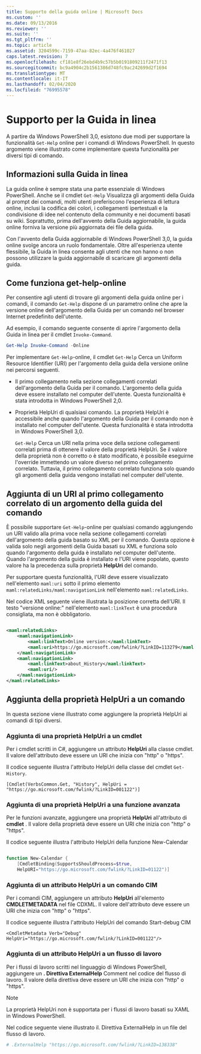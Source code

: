 ```yaml
---
title: Supporto della guida online | Microsoft Docs
ms.custom: ''
ms.date: 09/13/2016
ms.reviewer: ''
ms.suite: ''
ms.tgt_pltfrm: ''
ms.topic: article
ms.assetid: 3204599c-7159-47aa-82ec-4a476f461027
caps.latest.revision: 7
ms.openlocfilehash: cf181e8f26ebd4b9c57b5b0191809211f2471f13
ms.sourcegitcommit: bc9a4904c2b1561386d748fc9ac242699d2f1694
ms.translationtype: MT
ms.contentlocale: it-IT
ms.lasthandoff: 02/04/2020
ms.locfileid: "76995578"
---
```

# <a name="supporting-online-help"></a>Supporto per la Guida in linea

A partire da Windows PowerShell 3,0, esistono due modi per supportare la funzionalità `Get-Help` online per i comandi di Windows PowerShell. In questo argomento viene illustrato come implementare questa funzionalità per diversi tipi di comando.

## <a name="about-online-help"></a>Informazioni sulla Guida in linea

La guida online è sempre stata una parte essenziale di Windows PowerShell. Anche se il cmdlet `Get-Help` Visualizza gli argomenti della Guida al prompt dei comandi, molti utenti preferiscono l'esperienza di lettura online, inclusi la codifica dei colori, i collegamenti ipertestuali e la condivisione di idee nel contenuto della community e nei documenti basati su wiki. Soprattutto, prima dell'avvento della Guida aggiornabile, la guida online forniva la versione più aggiornata dei file della guida.

Con l'avvento della Guida aggiornabile di Windows PowerShell 3,0, la guida online svolge ancora un ruolo fondamentale. Oltre all'esperienza utente flessibile, la Guida in linea consente agli utenti che non hanno o non possono utilizzare la guida aggiornabile di scaricare gli argomenti della guida.

## <a name="how-get-help--online-works"></a>Come funziona get-help-online

Per consentire agli utenti di trovare gli argomenti della guida online per i comandi, il comando `Get-Help` dispone di un parametro online che apre la versione online dell'argomento della Guida per un comando nel browser Internet predefinito dell'utente.

Ad esempio, il comando seguente consente di aprire l'argomento della Guida in linea per il cmdlet `Invoke-Command`.

```powershell
Get-Help Invoke-Command -Online
```

Per implementare `Get-Help`-online, il cmdlet `Get-Help` Cerca un Uniform Resource Identifier (URI) per l'argomento della guida della versione online nei percorsi seguenti.

- Il primo collegamento nella sezione collegamenti correlati dell'argomento della Guida per il comando. L'argomento della guida deve essere installato nel computer dell'utente. Questa funzionalità è stata introdotta in Windows PowerShell 2,0.

- Proprietà HelpUri di qualsiasi comando. La proprietà HelpUri è accessibile anche quando l'argomento della Guida per il comando non è installato nel computer dell'utente. Questa funzionalità è stata introdotta in Windows PowerShell 3,0.

  `Get-Help` Cerca un URI nella prima voce della sezione collegamenti correlati prima di ottenere il valore della proprietà HelpUri. Se il valore della proprietà non è corretto o è stato modificato, è possibile eseguirne l'override immettendo un valore diverso nel primo collegamento correlato. Tuttavia, il primo collegamento correlato funziona solo quando gli argomenti della guida vengono installati nel computer dell'utente.

## <a name="adding-a-uri-to-the-first-related-link-of-a-command-help-topic"></a>Aggiunta di un URI al primo collegamento correlato di un argomento della guida del comando

È possibile supportare `Get-Help`-online per qualsiasi comando aggiungendo un URI valido alla prima voce nella sezione collegamenti correlati dell'argomento della guida basato su XML per il comando. Questa opzione è valida solo negli argomenti della Guida basati su XML e funziona solo quando l'argomento della guida è installato nel computer dell'utente. Quando l'argomento della guida è installato e l'URI viene popolato, questo valore ha la precedenza sulla proprietà **HelpUri** del comando.

Per supportare questa funzionalità, l'URI deve essere visualizzato nell'elemento `maml:uri` sotto il primo elemento `maml:relatedLinks/maml:navigationLink` nell'elemento `maml:relatedLinks`.

Nel codice XML seguente viene illustrata la posizione corretta dell'URI. Il testo "versione online:" nell'elemento `maml:linkText` è una procedura consigliata, ma non è obbligatorio.

```xml

<maml:relatedLinks>
    <maml:navigationLink>
        <maml:linkText>Online version:</maml:linkText>
        <maml:uri>https://go.microsoft.com/fwlink/?LinkID=113279</maml:uri>
    </maml:navigationLink>
    <maml:navigationLink>
        <maml:linkText>about_History</maml:linkText>
        <maml:uri/>
    </maml:navigationLink>
</maml:relatedLinks>
```

## <a name="adding-the-helpuri-property-to-a-command"></a>Aggiunta della proprietà HelpUri a un comando

In questa sezione viene illustrato come aggiungere la proprietà HelpUri ai comandi di tipi diversi.

### <a name="adding-a-helpuri-property-to-a-cmdlet"></a>Aggiunta di una proprietà HelpUri a un cmdlet

Per i cmdlet scritti in C#, aggiungere un attributo **HelpUri** alla classe cmdlet. Il valore dell'attributo deve essere un URI che inizia con "http" o "https".

Il codice seguente illustra l'attributo HelpUri della classe del cmdlet `Get-History`.

```
[Cmdlet(VerbsCommon.Get, "History", HelpUri = "https://go.microsoft.com/fwlink/?LinkID=001122")]
```

### <a name="adding-a-helpuri-property-to-an-advanced-function"></a>Aggiunta di una proprietà HelpUri a una funzione avanzata

Per le funzioni avanzate, aggiungere una proprietà **HelpUri** all'attributo di **cmdlet** . Il valore della proprietà deve essere un URI che inizia con "http" o "https".

Il codice seguente illustra l'attributo HelpUri della funzione New-Calendar

```powershell

function New-Calendar {
    [CmdletBinding(SupportsShouldProcess=$true,
    HelpURI="https://go.microsoft.com/fwlink/?LinkID=01122")]
```

### <a name="adding-a-helpuri-attribute-to-a-cim-command"></a>Aggiunta di un attributo HelpUri a un comando CIM

Per i comandi CIM, aggiungere un attributo **HelpUri** all'elemento **CMDLETMETADATA** nel file CDXML. Il valore dell'attributo deve essere un URI che inizia con "http" o "https".

Il codice seguente illustra l'attributo HelpUri del comando Start-debug CIM

```
<CmdletMetadata Verb="Debug" HelpUri="https://go.microsoft.com/fwlink/?LinkID=001122"/>
```

### <a name="adding-a-helpuri-attribute-to-a-workflow"></a>Aggiunta di un attributo HelpUri a un flusso di lavoro

Per i flussi di lavoro scritti nel linguaggio di Windows PowerShell, aggiungere un **. Direttiva ExternalHelp** Comment nel codice del flusso di lavoro. Il valore della direttiva deve essere un URI che inizia con "http" o "https".

> [!NOTE]
> La proprietà HelpUri non è supportata per i flussi di lavoro basati su XAML in Windows PowerShell.

Nel codice seguente viene illustrato il. Direttiva ExternalHelp in un file del flusso di lavoro.

```powershell
# .ExternalHelp "https://go.microsoft.com/fwlink/?LinkID=138338"
```